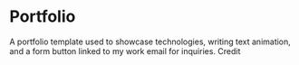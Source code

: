 # Portfolio
A portfolio template used to showcase technologies, writing text animation, and a form button linked to my work email for inquiries. Credit
